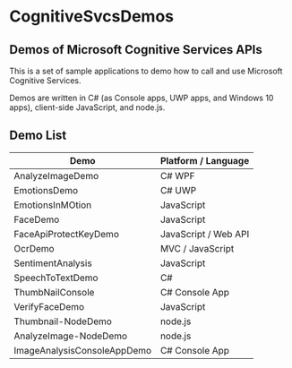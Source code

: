 # CognitiveSvcsDemos
## Demos of Microsoft Cognitive Services APIs

This is a set of sample applications to demo how to call and use Microsoft Cognitive Services.

Demos are written in C# (as Console apps, UWP apps, and Windows 10 apps), client-side JavaScript, and node.js.

## Demo List

| Demo | Platform / Language|
| --- | --- | 
| AnalyzeImageDemo | C# WPF |  
| EmotionsDemo | C# UWP | 
| EmotionsInMOtion | JavaScript | 
| FaceDemo | JavaScript | 
| FaceApiProtectKeyDemo | JavaScript / Web API | 
| OcrDemo | MVC / JavaScript | 
| SentimentAnalysis | JavaScript | 
| SpeechToTextDemo | C#
| ThumbNailConsole | C# Console App | 
| VerifyFaceDemo | JavaScript | 
| Thumbnail-NodeDemo | node.js | 
| AnalyzeImage-NodeDemo | node.js | 
| ImageAnalysisConsoleAppDemo | C# Console App |
